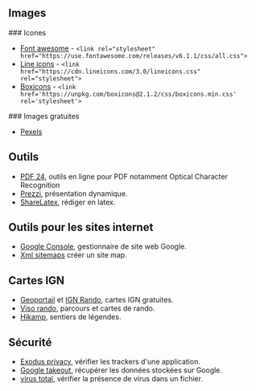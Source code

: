 ## Images

### Icones

* [Font awesome](https://fontawesome.com/) - `<link rel="stylesheet" href="https://use.fontawesome.com/releases/v6.1.1/css/all.css">`
* [Line icons](https://lineicons.com/icons/?type=free) - `<link href="https://cdn.lineicons.com/3.0/lineicons.css" rel="stylesheet">`
* [Boxicons](https://boxicons.com/) - `<link href='https://unpkg.com/boxicons@2.1.2/css/boxicons.min.css' rel='stylesheet'>`

### Images gratuites

* [Pexels](https://www.pexels.com/)

## Outils

* [PDF 24](https://tools.pdf24.org/fr/), outils en ligne pour PDF notamment Optical Character Recognition
* [Prezzi](https://prezi.com/fr/), présentation dynamique.
* [ShareLatex](https://fr.sharelatex.com), rédiger en latex.

## Outils pour les sites internet

* [Google Console](https://search.google.com/search-console), gestionnaire de site web Google.
* [Xml sitemaps](https://www.xml-sitemaps.com/) créer un site map. 

## Cartes IGN

* [Geoportail](https://www.geoportail.gouv.fr/carte) et [IGN Rando](https://ignrando.fr/fr/parcours), cartes IGN gratuites.
* [Viso rando](https://www.visorando.com/), parcours et cartes de rando.
* [Hikamp](http://www.hikamp.com/), sentiers de légendes.

## Sécurité

* [Exodus privacy](https://reports.exodus-privacy.eu.org/fr/), vérifier les trackers d'une application.
* [Google takeout](takeout.google.com/settings/takeout), récupérer les données stockées sur Google.
* [virus total](https://www.virustotal.com/), vérifier la présence de virus dans un fichier.
